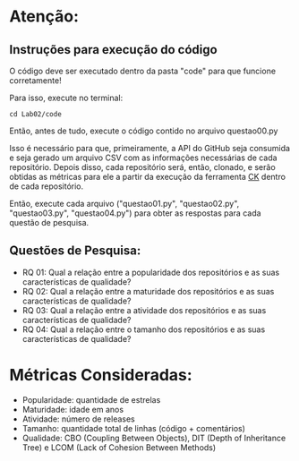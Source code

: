 # Atenção:
## Instruções para execução do código
O código deve ser executado dentro da pasta "code" para que funcione corretamente!

Para isso, execute no terminal:

`cd Lab02/code`

Então, antes de tudo, execute o código contido no arquivo questao00.py

Isso é necessário para que, primeiramente, a API do GitHub seja consumida e seja gerado um arquivo CSV com as informações necessárias de cada repositório. Depois disso, cada repositório será, então, clonado, e serão obtidas as métricas para ele a partir da execução da ferramenta [CK](https://github.com/mauricioaniche/ck) dentro de cada repositório.

Então, execute cada arquivo ("questao01.py", "questao02.py", "questao03.py", "questao04.py") para obter as respostas para cada questão de pesquisa. 

## Questões de Pesquisa:
* RQ 01: Qual a relação entre a popularidade dos repositórios e as suas características de qualidade?
* RQ 02: Qual a relação entre a maturidade dos repositórios e as suas características de qualidade?
* RQ 03: Qual a relação entre a atividade dos repositórios e as suas características de qualidade?
* RQ 04: Qual a relação entre o tamanho dos repositórios e as suas características de qualidade?

# Métricas Consideradas:
* Popularidade: quantidade de estrelas
* Maturidade: idade em anos
* Atividade: número de releases
* Tamanho: quantidade total de linhas (código + comentários)
* Qualidade: CBO (Coupling Between Objects), DIT (Depth of Inheritance Tree) e LCOM (Lack of Cohesion Between Methods)